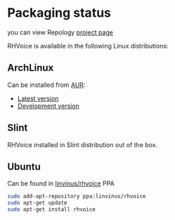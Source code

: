 # Packaging status

you can view Repology [project page](https://repology.org/project/rhvoice/versions)

RHVoice is available in the following Linux distributions:

## ArchLinux

Can be installed from [AUR](https://aur.archlinux.org/):

* [Latest version](https://aur.archlinux.org/packages/rhvoice/)
* [Development version](https://aur.archlinux.org/packages/rhvoice-git/)

## Slint

RHVoice installed in Slint distribution out of the box.

## Ubuntu

Can be found in [linvinus/rhvoice](https://launchpad.net/~linvinus/+archive/ubuntu/rhvoice/)
PPA

```bash
sudo add-apt-repository ppa:linvinus/rhvoice
sudo apt-get update
sudo apt-get install rhvoice
```
